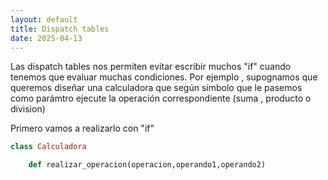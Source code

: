 ```yaml
---
layout: default
title: Dispatch tables
date: 2025-04-13
---
```



Las dispatch tables nos permiten evitar escribir muchos "if" cuando tenemos que evaluar muchas condiciones.
Por ejemplo , supognamos que queremos diseñar una calculadora que según símbolo que le pasemos como parámtro ejecute la operación correspondiente (suma , producto o division)

Primero vamos a realizarlo con "if"
```ruby
class Calculadora

    def realizar_operacion(operacion,operando1,operando2)
```